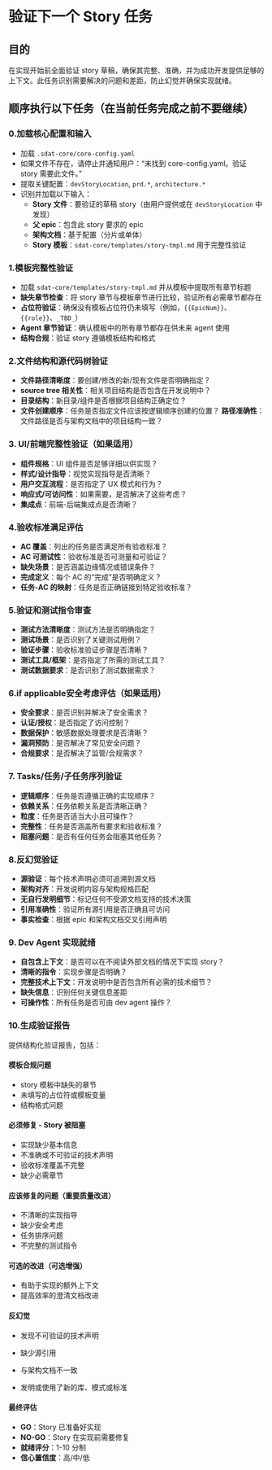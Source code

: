 # 验证下一个 Story 任务

## 目的

在实现开始前全面验证 story 草稿，确保其完整、准确，并为成功开发提供足够的上下文。此任务识别需要解决的问题和差距，防止幻觉并确保实现就绪。

## 顺序执行以下任务（在当前任务完成之前不要继续）

### 0.加载核心配置和输入

- 加载 `.sdat-core/core-config.yaml`
- 如果文件不存在，请停止并通知用户：“未找到 core-config.yaml。验证 story 需要此文件。”
- 提取关键配置：`devStoryLocation`, `prd.*`, `architecture.*`
- 识别并加载以下输入：
    - **Story 文件**：要验证的草稿 story（由用户提供或在 `devStoryLocation` 中发现）
    - **父 epic**：包含此 story 要求的 epic
    - **架构文档**：基于配置（分片或单体）
    - **Story 模板**：`sdat-core/templates/story-tmpl.md` 用于完整性验证

### 1.模板完整性验证

- 加载 `sdat-core/templates/story-tmpl.md` 并从模板中提取所有章节标题
- **缺失章节检查**：将 story 章节与模板章节进行比较，验证所有必需章节都存在
- **占位符验证**：确保没有模板占位符仍未填写（例如，`{{EpicNum}}`、`{{role}}`、`_TBD_`）
- **Agent 章节验证**：确认模板中的所有章节都存在供未来 agent 使用
- **结构合规**：验证 story 遵循模板结构和格式

### 2.文件结构和源代码树验证

- **文件路径清晰度**：要创建/修改的新/现有文件是否明确指定？
- **source tree 相关性**：相关项目结构是否包含在开发说明中？
- **目录结构**：新目录/组件是否根据项目结构正确定位？
- **文件创建顺序**：任务是否指定文件应该按逻辑顺序创建的位置？
  **路径准确性**：文件路径是否与架构文档中的项目结构一致？

### 3. UI/前端完整性验证（如果适用）

- **组件规格**：UI 组件是否足够详细以供实现？
- **样式/设计指导**：视觉实现指导是否清晰？
- **用户交互流程**：是否指定了 UX 模式和行为？
- **响应式/可访问性**：如果需要，是否解决了这些考虑？
- **集成点**：前端-后端集成点是否清晰？

### 4.验收标准满足评估

- **AC 覆盖**：列出的任务是否满足所有验收标准？
- **AC 可测试性**：验收标准是否可测量和可验证？
- **缺失场景**：是否涵盖边缘情况或错误条件？
- **完成定义**：每个 AC 的“完成”是否明确定义？
- **任务-AC 的映射**：任务是否正确链接到特定验收标准？

### 5.验证和测试指令审查

- **测试方法清晰度**：测试方法是否明确指定？
- **测试场景**：是否识别了关键测试用例？
- **验证步骤**：验收标准验证步骤是否清晰？
- **测试工具/框架**：是否指定了所需的测试工具？
- **测试数据要求**：是否识别了测试数据需求？

### 6.if applicable安全考虑评估（如果适用）

- **安全要求**：是否识别并解决了安全需求？
- **认证/授权**：是否指定了访问控制？
- **数据保护**：敏感数据处理要求是否清晰？
- **漏洞预防**：是否解决了常见安全问题？
- **合规要求**：是否解决了监管/合规需求？

### 7. Tasks/任务/子任务序列验证

- **逻辑顺序**：任务是否遵循正确的实现顺序？
- **依赖关系**：任务依赖关系是否清晰正确？
- **粒度**：任务是否适当大小且可操作？
- **完整性**：任务是否涵盖所有要求和验收标准？
- **阻塞问题**：是否有任何任务会阻塞其他任务？

### 8.反幻觉验证

- **源验证**：每个技术声明必须可追溯到源文档
- **架构对齐**：开发说明内容与架构规格匹配
- **无自行发明细节**：标记任何不受源文档支持的技术决策
- **引用准确性**：验证所有源引用是否正确且可访问
- **事实检查**：根据 epic 和架构文档交叉引用声明

### 9. Dev Agent 实现就绪

- **自包含上下文**：是否可以在不阅读外部文档的情况下实现 story？
- **清晰的指令**：实现步骤是否明确？
- **完整技术上下文**：开发说明中是否包含所有必需的技术细节？
- **缺失信息**：识别任何关键信息差距
- **可操作性**：所有任务是否可由 dev agent 操作？

### 10.生成验证报告

提供结构化验证报告，包括：

#### 模板合规问题

- story 模板中缺失的章节
- 未填写的占位符或模板变量
- 结构格式问题

#### 必须修复 - Story 被阻塞

- 实现缺少基本信息
- 不准确或不可验证的技术声明
- 验收标准覆盖不完整
- 缺少必需章节

#### 应该修复的问题（重要质量改进）

- 不清晰的实现指导
- 缺少安全考虑
- 任务排序问题
- 不完整的测试指令

#### 可选的改进（可选增强）

- 有助于实现的额外上下文
- 提高效率的澄清文档改进

#### 反幻觉

- 发现不可验证的技术声明
- 缺少源引用
- 与架构文档不一致

- 发明或使用了新的库、模式或标准

#### 最终评估

- **GO**：Story 已准备好实现
- **NO-GO**：Story 在实现前需要修复
- **就绪评分**：1-10 分制
- **信心置信度**：高/中/低

